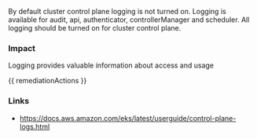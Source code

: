 
By default cluster control plane logging is not turned on. Logging is available for audit, api, authenticator, controllerManager and scheduler. All logging should be turned on for cluster control plane.

### Impact
Logging provides valuable information about access and usage

<!-- DO NOT CHANGE -->
{{ remediationActions }}

### Links
- https://docs.aws.amazon.com/eks/latest/userguide/control-plane-logs.html
        